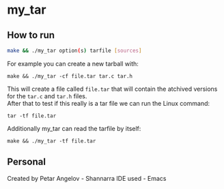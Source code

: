 # my_tar


## How to run

```sh
make && ./my_tar option(s) tarfile [sources]
```

For example you can create a new tarball with:
```
make && ./my_tar -cf file.tar tar.c tar.h
```
This will create a file called `file.tar` that will contain the atchived versions for the `tar.c` and `tar.h` files.   
After that to test if this really is a tar file we can run the Linux command:
```
tar -tf file.tar
```

Additionally my_tar can read the tarfile by itself:
```
make && ./my_tar -tf file.tar
```

## Personal

Created by Petar Angelov - Shannarra
IDE used - Emacs